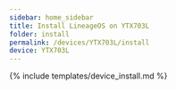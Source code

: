 ```yaml
---
sidebar: home_sidebar
title: Install LineageOS on YTX703L
folder: install
permalink: /devices/YTX703L/install
device: YTX703L
---
```

{% include templates/device_install.md %}
